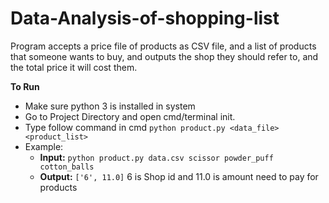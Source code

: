 # Data-Analysis-of-shopping-list
Program accepts a price file of products as CSV file, and a list of products that someone wants to buy, and outputs the shop they should refer to, and the total price it will cost them.

**To Run**
* Make sure python 3 is installed in system
* Go to Project Directory and open cmd/terminal init.
* Type follow command in cmd `python product.py <data_file> <product_list>`
* Example: 
  *  **Input:** `python product.py data.csv scissor powder_puff cotton_balls`
  *  **Output:** `['6', 11.0]` 6 is Shop id and 11.0 is amount need to pay for products 
